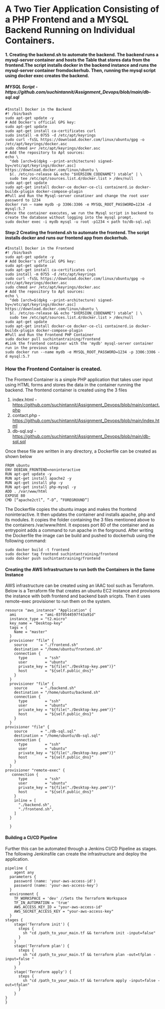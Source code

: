 <h1>A Two Tier Application Consisting of a PHP Frontend and a MYSQL Backend Running on Individual Containers.</h1>

<h4>1. Creating the backend.sh to automate the backend. The backend runs a mysql-server container and hosts the Table that stores data from the frontend.The script installs docker in the backend instance and runs the mysql-server container fromdockerhub. Then, running the mysql script using docker exec creates the backend.</h4>
  <h5>MYSQL Script -https://github.com/suchintannit/Assignment_Devops/blob/main/db-sql.sql</h5>

```
#Install Docker in the Backend
#! /bin/bash
sudo apt-get update -y
# Add Docker's official GPG key:
sudo apt-get update
sudo apt-get install ca-certificates curl
sudo install -m 0755 -d /etc/apt/keyrings
sudo curl -fsSL https://download.docker.com/linux/ubuntu/gpg -o /etc/apt/keyrings/docker.asc
sudo chmod a+r /etc/apt/keyrings/docker.asc
# Add the repository to Apt sources:
echo \
  "deb [arch=$(dpkg --print-architecture) signed-by=/etc/apt/keyrings/docker.asc] https://download.docker.com/linux/ubuntu \
  $(. /etc/os-release && echo "$VERSION_CODENAME") stable" | \
  sudo tee /etc/apt/sources.list.d/docker.list > /dev/null
sudo apt-get update
sudo apt-get install docker-ce docker-ce-cli containerd.io docker-buildx-plugin docker-compose-plugin
#Pull and Run the Mysql-server conatiner and change the root user password to 1234
docker run — name mydb -p 3306:3306 -e MYSQL_ROOT_PASSWORD=1234 -d mysql:5.7
#Once the container executes, we run the Mysql script in backend to create the database without logging into the mysql prompt.
sudo docker exec -i mydb mysql -u root -p1234 < path to/db-sql.sql

```

<h4>Step:2 Creating the frontend.sh to automate the frontend. The script installs docker and runs our frontend app from dockerhub.</h4>

```
#Install Docker in the Frontend
#! /bin/bash
sudo apt-get update -y
# Add Docker's official GPG key:
sudo apt-get update
sudo apt-get install ca-certificates curl
sudo install -m 0755 -d /etc/apt/keyrings
sudo curl -fsSL https://download.docker.com/linux/ubuntu/gpg -o /etc/apt/keyrings/docker.asc
sudo chmod a+r /etc/apt/keyrings/docker.asc
# Add the repository to Apt sources:
echo \
  "deb [arch=$(dpkg --print-architecture) signed-by=/etc/apt/keyrings/docker.asc] https://download.docker.com/linux/ubuntu \
  $(. /etc/os-release && echo "$VERSION_CODENAME") stable" | \
  sudo tee /etc/apt/sources.list.d/docker.list > /dev/null
sudo apt-get update
sudo apt-get install docker-ce docker-ce-cli containerd.io docker-buildx-plugin docker-compose-plugin
#Pull and Run the Frontend PHP Container
sudo docker pull suchintantraining/frontend
#Link the frontend container with the 'mydb' mysql-server container run in the previous step
sudo docker run --name mydb -e MYSQL_ROOT_PASSWORD=1234 -p 3306:3306 -d mysql:5.7
```

<h3> How the Frontend Container is created.</h3>
The Frontend Container is a simple PHP application that takes user input using HTML forms and stores the data in the container running the backend. The frontend container is created using the 3 files 
  
1. index.html - https://github.com/suchintannit/Assignment_Devops/blob/main/contact.php 
2. contact.php - https://github.com/suchintannit/Assignment_Devops/blob/main/index.html
3. db-sql.sql - https://github.com/suchintannit/Assignment_Devops/blob/main/db-sql.sql

Once these file are written in any directory, a Dockerfile can be created as shown below
```
FROM ubuntu
ENV DEBIAN_FRONTEND=noninteractive
RUN apt-get update -y
RUN apt-get install apache2 -y
RUN apt-get install php -y
RUN apt-get install php-mysql -y
ADD . /var/www/html
EXPOSE 80
CMD [“apache2ctl”, “-D”, “FOREGROUND”]
```
The Dockerfile copies the ubuntu image and makes the frontend noninteractive. It then updates the container and installs apache, php and its modules. It copies the folder containing the 3 files mentioned above to the containers /var/www/html. It exposes port 80 of the container and as entrypoint adds a command to run apache in the forground.
After writing the Dockerfile the image can be build and pushed to dockerhub using the following command:
```
sudo docker build -t frontend
sudo docker tag frontend suchintantraining/frontend
sudo docker push suchintantraining/frontend
```
<h4>Creating the AWS Infrastructure to run both the Containers in the Same Instance</h4>

AWS infrastructure can be created using an IAAC tool such as Terraform. Below is a Terraform file that creates an ubuntu EC2 instance and provisons the instance with both frontend and backend bash sricpts. Then it uses remote-exec provisioner to run them on the system.
```
resource "aws_instance" "Application" {
  ami           = "ami-03f0544597f43a91d"
  instance_type = "t2.micro"
  key_name = "Desktop-key"
  tags = {
    Name = "master"
  }
  provisioner "file" {
    source      = "./frontend.sh"
    destination = "/home/ubuntu/frontend.sh"
    connection {
      type        = "ssh"
      user        = "ubuntu"
      private_key = "${file("./Desktop-key.pem")}"
      host        = "${self.public_dns}"
    }
  }
  provisioner "file" {
    source      = "./backend.sh"
    destination = "/home/ubuntu/backend.sh"
    connection {
      type        = "ssh"
      user        = "ubuntu"
      private_key = "${file("./Desktop-key.pem")}"
      host        = "${self.public_dns}"
    }
  }
provisioner "file" {
    source      = "./db-sql.sql"
    destination = "/home/ubuntu/db-sql.sql"
    connection {
      type        = "ssh"
      user        = "ubuntu"
      private_key = "${file("./Desktop-key.pem")}"
      host        = "${self.public_dns}"
    }
  }
provisioner "remote-exec" {
   connection {
      type        = "ssh"
      user        = "ubuntu"
      private_key = "${file("./Desktop-key.pem")}"
      host        = "${self.public_dns}"
    }
    inline = [
      "./backend.sh",
      "./frontend.sh",
    ]
  }  

  }
```
<h4>Building a CI/CD Pipeline</h4>
Further this can be automated through a Jenkins CI/CD Pipeline as stages. The following Jenkinsfile can create the infrastructure and deploy the application.

```
pipeline {
    agent any
  parameters {
    password (name: 'your-aws-access-id')
    password (name: 'your-aws-access-key')
  }
  environment {
    TF_WORKSPACE = 'dev' //Sets the Terraform Workspace
    TF_IN_AUTOMATION = 'true'
    AWS_ACCESS_KEY_ID = "your-aws-access-id"
    AWS_SECRET_ACCESS_KEY = "your-aws-access-key"
  }
stages {
    stage('Terraform init') {
      steps {
        sh "cd /path_to_your_main.tf && terraform init -input=false"
      }
    }
    stage('Terraform plan') {
      steps {
        sh "cd /path_to_your_main.tf && terraform plan -out=tfplan -input=false "
      }
    }
    stage('Terraform apply') {
      steps {
        sh "cd /path_to_your_main.tf && terraform apply -input=false -out=tfplan"
      }
    }
}
}
```

